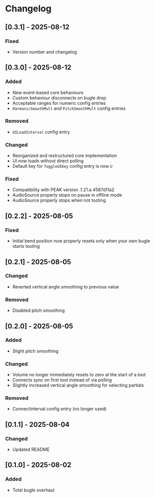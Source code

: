 # Changelog

## [0.3.1] - 2025-08-12

### Fixed

- Version number and changelog

## [0.3.0] - 2025-08-12

### Added

- New event-based core behaviours
- Custom behaviour disconnects on bugle drop
- Acceptable ranges for numeric config entries
- `HarmonicSmoothMult` and `PitchSmoothMult` config entries

### Removed

- `UILoadInterval` config entry

### Changed

- Reorganized and restructured core implementation
- UI now loads without direct polling 
- Default key for `ToggleUIKey` config entry is now `U`

### Fixed

- Compatibility with PEAK version .1.21.a 4587d11a2
- AudioSource properly stops on pause in offline mode
- AudioSource properly stops when not tooting

## [0.2.2] - 2025-08-05

### Fixed

- Initial bend position now properly resets only when your own bugle starts tooting

## [0.2.1] - 2025-08-05

### Changed

- Reverted vertical angle smoothing to previous value

### Removed

- Disabled pitch smoothing

## [0.2.0] - 2025-08-05

### Added

- Slight pitch smoothing

### Changed

- Volume no longer immediately resets to zero at the start of a toot
- Connects sync on first toot instead of via polling
- Slightly increased vertical angle smoothing for selecting partials

### Removed

- ConnectInterval config entry (no longer used)

## [0.1.1] - 2025-08-04

### Changed

- Updated README

## [0.1.0] - 2025-08-02

### Added

- Total bugle overhaul

<!---
https://keepachangelog.com/en/1.1.0/
--->
